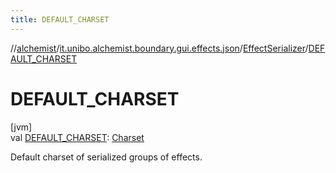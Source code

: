 ```yaml
---
title: DEFAULT_CHARSET
---
```

//[alchemist](../../../index.html)/[it.unibo.alchemist.boundary.gui.effects.json](../index.html)/[EffectSerializer](index.html)/[DEFAULT_CHARSET](-d-e-f-a-u-l-t_-c-h-a-r-s-e-t.html)



# DEFAULT_CHARSET



[jvm]\
val [DEFAULT_CHARSET](-d-e-f-a-u-l-t_-c-h-a-r-s-e-t.html): [Charset](https://docs.oracle.com/javase/8/docs/api/java/nio/charset/Charset.html)



Default charset of serialized groups of effects.




